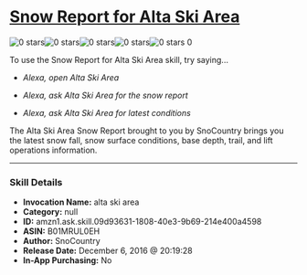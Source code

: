 # [Snow Report for Alta Ski Area](http://alexa.amazon.com/#skills/amzn1.ask.skill.09d93631-1808-40e3-9b69-214e400a4598)
![0 stars](../../images/ic_star_border_black_18dp_1x.png)![0 stars](../../images/ic_star_border_black_18dp_1x.png)![0 stars](../../images/ic_star_border_black_18dp_1x.png)![0 stars](../../images/ic_star_border_black_18dp_1x.png)![0 stars](../../images/ic_star_border_black_18dp_1x.png) 0

To use the Snow Report for Alta Ski Area skill, try saying...

* *Alexa, open Alta Ski Area*

* *Alexa, ask Alta Ski Area for the snow report*

* *Alexa, ask Alta Ski Area for latest conditions*

The Alta Ski Area Snow Report brought to you by SnoCountry brings you the latest snow fall, snow surface conditions,  base depth, trail, and lift operations information.

***

### Skill Details

* **Invocation Name:** alta ski area
* **Category:** null
* **ID:** amzn1.ask.skill.09d93631-1808-40e3-9b69-214e400a4598
* **ASIN:** B01MRUL0EH
* **Author:** SnoCountry
* **Release Date:** December 6, 2016 @ 20:19:28
* **In-App Purchasing:** No
